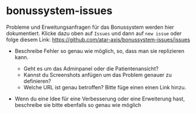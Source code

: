# bonussystem-issues

Probleme und Erweitungsanfragen für das Bonussystem werden hier dokumentiert.
Klicke dazu oben auf `Issues` und dann auf `new issue` oder folge diesem Link: https://github.com/atar-axis/bonussystem-issues/issues

* Beschreibe Fehler so genau wie möglich, so, dass man sie replizieren kann.
  * Geht es um das Adminpanel oder die Patientenansicht?
  * Kannst du Screenshots anfügen um das Problem genauer zu definieren?
  * Welche URL ist genau betroffen? Bitte füge einen einen Link hinzu.

* Wenn du eine Idee für eine Verbesserung oder eine Erweiterung hast, beschreibe sie bitte ebenfalls so genau wie möglich
